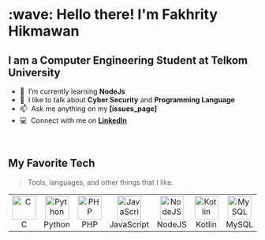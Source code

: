 <h1 align="left" id="fahixa-title">:wave: Hello there! I'm Fakhrity Hikmawan</h1>
<h2 align="left">I am a Computer Engineering Student at Telkom University</h2>

<!-- About ME -->
- :seedling: &nbsp;I’m currently learning **NodeJs**
- :speech_balloon: &nbsp;I like to talk about **Cyber Security** and **Programming Language**
- :mailbox: &nbsp;Ask me anything on my **[issues_page]**
- :computer: &nbsp;Connect with me on **[LinkedIn]**

<!-- links -->
[issues page]: https://github.com/cerlynx/cerlynx/issues "cerlynx/issues"
[Linkedin]: https://www.linkedin.com/in/fakhrity-hikmawan-371ba51a0/ "Fakhrity Hikmawan LinkedIn"

<br>

<h2 align="left" id="fahixa-tech">My Favorite Tech</h2>

> Tools, languages, and other things that I like.

<table>
  <tr>
    <td align="center" width="96">
      <a href="#fahixa-tech" >
        <img src="https://upload.wikimedia.org/wikipedia/commons/thumb/1/18/C_Programming_Language.svg/1200px-C_Programming_Language.svg.png" width="48" height="48" alt="C" />
      </a>
      <br>C
    </td>
    <td align="center" width="96">
      <a href="#fahixa-tech">
        <img src="https://raw.githubusercontent.com/MacroPower/MacroPower/ac443c139b1c5adef5f1a6f79bf8550f075b0c64/img/python-original.svg" width="48" height="48" alt="Python" />
      </a>
      <br>Python
    </td>
    <td align="center" width="96">
      <a href="#fahixa-tech">
        <img src="https://upload.wikimedia.org/wikipedia/commons/thumb/2/27/PHP-logo.svg/2560px-PHP-logo.svg.png" width="48" height="48" alt="PHP" />
      </a>
      <br>PHP
    </td>
        <td align="center" width="96">
      <a href="#fahixa-tech">
        <img src="https://raw.githubusercontent.com/MacroPower/MacroPower/ac443c139b1c5adef5f1a6f79bf8550f075b0c64/img/javascript-original.svg" width="48" height="48" alt="JavaScript" />
      </a>
      <br>JavaScript
    </td>
    <td align="center" width="96">
      <a href="#fahixa-tech" >
        <img src="https://www.ruhidesain.com/wp-content/uploads/2017/10/nodejs-logo-e1497443346889.png" width="48" height="48" alt="NodeJS" />
      </a>
      <br>NodeJS
    </td>
    <td align="center" width="96">
      <a href="#fahixa-tech" >
        <img src="https://upload.wikimedia.org/wikipedia/commons/7/74/Kotlin_Icon.png" width="48" height="48" alt="Kotlin" />
      </a>
      <br>Kotlin
    </td>
    <td align="center"  width="96">
      <a href="#fahixa-tech">
        <img src="https://raw.githubusercontent.com/MacroPower/MacroPower/ac443c139b1c5adef5f1a6f79bf8550f075b0c64/img/mysql-original.svg" width="48" height="48" alt="MySQL" />
      </a>
      <br>MySQL
        <td align="center" width="96">
      <a href="#fahixa-tech" >
        <img src="https://upload.wikimedia.org/wikipedia/commons/thumb/a/ab/Logo-ubuntu_cof-orange-hex.svg/1200px-Logo-ubuntu_cof-orange-hex.svg.png" width="48" height="48" alt="Ubuntu" />
      </a>
      <br>Ubuntu
    </td>
    
  </tr>
</table>

